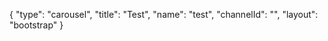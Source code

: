 {
    "type": "carousel",
    "title": "Test",
    "name": "test",
    "channelId": "",
    "layout": "bootstrap"
}